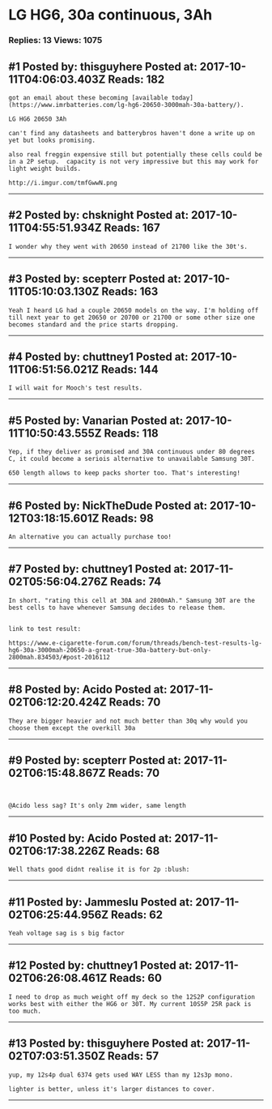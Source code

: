# LG HG6, 30a continuous, 3Ah

### Replies: 13 Views: 1075

## \#1 Posted by: thisguyhere Posted at: 2017-10-11T04:06:03.403Z Reads: 182

```
got an email about these becoming [available today](https://www.imrbatteries.com/lg-hg6-20650-3000mah-30a-battery/).

LG HG6 20650 3Ah

can't find any datasheets and batterybros haven't done a write up on yet but looks promising.

also real freggin expensive still but potentially these cells could be in a 2P setup.  capacity is not very impressive but this may work for light weight builds.

http://i.imgur.com/tmfGwwN.png
```

---
## \#2 Posted by: chsknight Posted at: 2017-10-11T04:55:51.934Z Reads: 167

```
I wonder why they went with 20650 instead of 21700 like the 30t's.
```

---
## \#3 Posted by: scepterr Posted at: 2017-10-11T05:10:03.130Z Reads: 163

```
Yeah I heard LG had a couple 20650 models on the way. I'm holding off till next year to get 20650 or 20700 or 21700 or some other size one becomes standard and the price starts dropping.
```

---
## \#4 Posted by: chuttney1 Posted at: 2017-10-11T06:51:56.021Z Reads: 144

```
I will wait for Mooch's test results.
```

---
## \#5 Posted by: Vanarian Posted at: 2017-10-11T10:50:43.555Z Reads: 118

```
Yep, if they deliver as promised and 30A continuous under 80 degrees C, it could become a seriois alternative to unavailable Samsung 30T.

650 length allows to keep packs shorter too. That's interesting!
```

---
## \#6 Posted by: NickTheDude Posted at: 2017-10-12T03:18:15.601Z Reads: 98

```
An alternative you can actually purchase too!
```

---
## \#7 Posted by: chuttney1 Posted at: 2017-11-02T05:56:04.276Z Reads: 74

```
In short. "rating this cell at 30A and 2800mAh." Samsung 30T are the best cells to have whenever Samsung decides to release them.


link to test result: 

https://www.e-cigarette-forum.com/forum/threads/bench-test-results-lg-hg6-30a-3000mah-20650-a-great-true-30a-battery-but-only-2800mah.834503/#post-2016112
```

---
## \#8 Posted by: Acido Posted at: 2017-11-02T06:12:20.424Z Reads: 70

```
They are bigger heavier and not much better than 30q why would you choose them except the overkill 30a
```

---
## \#9 Posted by: scepterr Posted at: 2017-11-02T06:15:48.867Z Reads: 70

```


@Acido less sag? It's only 2mm wider, same length
```

---
## \#10 Posted by: Acido Posted at: 2017-11-02T06:17:38.226Z Reads: 68

```
Well thats good didnt realise it is for 2p :blush:
```

---
## \#11 Posted by: Jammeslu Posted at: 2017-11-02T06:25:44.956Z Reads: 62

```
Yeah voltage sag is s big factor
```

---
## \#12 Posted by: chuttney1 Posted at: 2017-11-02T06:26:08.461Z Reads: 60

```
I need to drop as much weight off my deck so the 12S2P configuration works best with either the HG6 or 30T. My current 10S5P 25R pack is too much.
```

---
## \#13 Posted by: thisguyhere Posted at: 2017-11-02T07:03:51.350Z Reads: 57

```
yup, my 12s4p dual 6374 gets used WAY LESS than my 12s3p mono. 

lighter is better, unless it's larger distances to cover.
```

---
